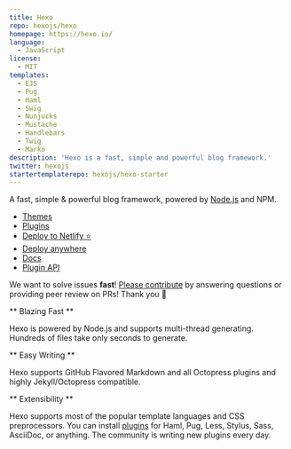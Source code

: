 ```yaml
---
title: Hexo
repo: hexojs/hexo
homepage: https://hexo.io/
language:
  - JavaScript
license:
  - MIT
templates:
  - EJS
  - Pug
  - Haml
  - Swig
  - Nunjucks
  - Mustache
  - Handlebars
  - Twig
  - Marko
description: 'Hexo is a fast, simple and powerful blog framework.'
twitter: hexojs
startertemplaterepo: hexojs/hexo-starter
---
```


A fast, simple & powerful blog framework, powered by [Node.js](https://nodejs.org) and NPM.

- [Themes](https://hexo.io/themes)
- [Plugins](https://hexo.io/plugins)
- [Deploy to Netlify ⭐️](https://hexo.io/docs/one-command-deployment#Netlify)
- [Deploy anywhere](https://hexo.io/docs/one-command-deployment)
- [Docs](https://hexo.io/docs/)
- [Plugin API](https://hexo.io/api/)

We want to solve issues **fast**! [Please contribute](https://github.com/hexojs/hexo/issues) by answering questions or providing peer review on PRs! Thank you 🤗

** Blazing Fast **

Hexo is powered by Node.js and supports multi-thread generating. Hundreds of files take only seconds to generate.

** Easy Writing **

Hexo supports GitHub Flavored Markdown and all Octopress plugins and highly Jekyll/Octopress compatible.

** Extensibility **

Hexo supports most of the popular template languages and CSS preprocessors. You can install [plugins](https://hexo.io/plugins) for Haml, Pug, Less, Stylus, Sass, AsciiDoc, or anything. The community is writing new plugins every day.
